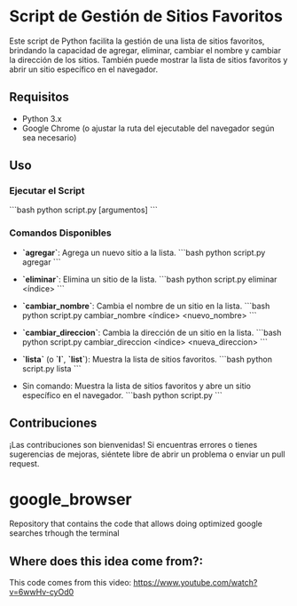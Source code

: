 # Script de Gestión de Sitios Favoritos

Este script de Python facilita la gestión de una lista de sitios favoritos, brindando la capacidad de agregar, eliminar, cambiar el nombre y cambiar la dirección de los sitios. También puede mostrar la lista de sitios favoritos y abrir un sitio específico en el navegador.

## Requisitos

- Python 3.x
- Google Chrome (o ajustar la ruta del ejecutable del navegador según sea necesario)

## Uso

### Ejecutar el Script

\```bash
python script.py <comando> [argumentos]
\```

### Comandos Disponibles

- **\`agregar\`**: Agrega un nuevo sitio a la lista.
  \```bash
  python script.py agregar <enlace> <descriptivo>
  \```

- **\`eliminar\`**: Elimina un sitio de la lista.
  \```bash
  python script.py eliminar <índice>
  \```

- **\`cambiar_nombre\`**: Cambia el nombre de un sitio en la lista.
  \```bash
  python script.py cambiar_nombre <índice> <nuevo_nombre>
  \```

- **\`cambiar_direccion\`**: Cambia la dirección de un sitio en la lista.
  \```bash
  python script.py cambiar_direccion <índice> <nueva_direccion>
  \```

- **\`lista\`** (o **\`l\`**, **\`list\`**): Muestra la lista de sitios favoritos.
  \```bash
  python script.py lista
  \```

- Sin comando: Muestra la lista de sitios favoritos y abre un sitio específico en el navegador.
  \```bash
  python script.py
  \```

## Contribuciones

¡Las contribuciones son bienvenidas! Si encuentras errores o tienes sugerencias de mejoras, siéntete libre de abrir un problema o enviar un pull request.

# google_browser
Repository that contains the code that allows doing optimized google searches trhough the terminal 

## Where does this idea come from?: 

This code comes from this video:
https://www.youtube.com/watch?v=6wwHv-cyOd0
